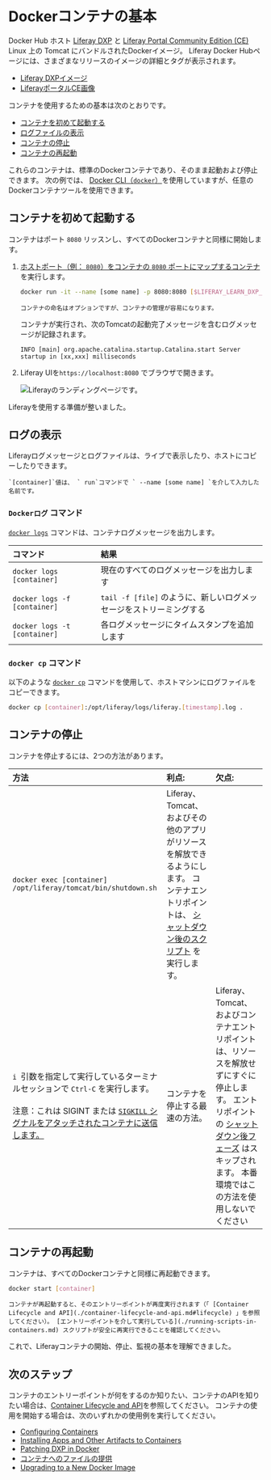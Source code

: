 # Dockerコンテナの基本

Docker Hub ホスト [Liferay DXP](https://hub.docker.com/r/liferay/dxp) と [Liferay Portal Community Edition (CE)](https://hub.docker.com/r/liferay/portal) Linux 上の Tomcat にバンドルされたDockerイメージ。 Liferay Docker Hubページには、さまざまなリリースのイメージの詳細とタグが表示されます。

  - [Liferay DXPイメージ](https://hub.docker.com/r/liferay/dxp)
  - [LiferayポータルCE画像](https://hub.docker.com/r/liferay/portal)

コンテナを使用するための基本は次のとおりです。

  - [コンテナを初めて起動する](#starting-a-container-for-the-first-time)
  - [ログファイルの表示](#viewing-log-files)
  - [コンテナの停止](#stopping-a-container)
  - [コンテナの再起動](#restarting-a-container)

これらのコンテナは、標準のDockerコンテナであり、そのまま起動および停止できます。 次の例では、 [Docker CLI（`docker`）](https://docs.docker.com/engine/reference/commandline/docker/)を使用していますが、任意のDockerコンテナツールを使用できます。

## コンテナを初めて起動する

コンテナはポート `8080` リッスンし、すべてのDockerコンテナと同様に開始します。

1.  [ホストポート（例： `8080`）をコンテナの `8080` ポートにマップするコンテナ](https://docs.docker.com/engine/reference/commandline/run/) を実行します。

    ``` bash
    docker run -it --name [some name] -p 8080:8080 [$LIFERAY_LEARN_DXP_DOCKER_IMAGE$]
    ```

    ```{note}
    コンテナの命名はオプションですが、コンテナの管理が容易になります。
    ```


    コンテナが実行され、次のTomcatの起動完了メッセージを含むログメッセージが記録されます。
    
        INFO [main] org.apache.catalina.startup.Catalina.start Server startup in [xx,xxx] milliseconds

2.  Liferay UIを`https://localhost:8080` でブラウザで開きます。

    ![Liferayのランディングページです。](./docker-container-basics/images/01.png)

Liferayを使用する準備が整いました。

## ログの表示

Liferayログメッセージとログファイルは、ライブで表示したり、ホストにコピーしたりできます。

```{tip}
`[container]`値は、 ` run`コマンドで ` --name [some name] `を介して入力した名前です。
```

### `Dockerログ` コマンド

[`docker logs`](https://docs.docker.com/engine/reference/commandline/logs/) コマンドは、コンテナログメッセージを出力します。

| コマンド                         | 結果                                         |
|:---------------------------- |:------------------------------------------ |
| `docker logs [container]`    | 現在のすべてのログメッセージを出力します                       |
| `docker logs -f [container]` | `tail -f [file]` のように、新しいログメッセージをストリーミングする |
| `docker logs -t [container]` | 各ログメッセージにタイムスタンプを追加します                     |

### `docker cp` コマンド

以下のような [`docker cp`](https://docs.docker.com/engine/reference/commandline/cp/) コマンドを使用して、ホストマシンにログファイルをコピーできます。

``` bash
docker cp [container]:/opt/liferay/logs/liferay.[timestamp].log .
```

## コンテナの停止

コンテナを停止するには、2つの方法があります。

| 方法                                                                                                                                                                                                        | 利点:                                                                                                                                           | 欠点:                                                                                                                                                                     |
|:--------------------------------------------------------------------------------------------------------------------------------------------------------------------------------------------------------- |:--------------------------------------------------------------------------------------------------------------------------------------------- |:----------------------------------------------------------------------------------------------------------------------------------------------------------------------- |
| `docker exec [container] /opt/liferay/tomcat/bin/shutdown.sh`                                                                                                                                             | Liferay、Tomcat、およびその他のアプリがリソースを解放できるようにします。 コンテナエントリポイントは、 [シャットダウン後のスクリプト](./container-lifecycle-and-api.md#post-shutdown-phase-api) を実行します。 |                                                                                                                                                                         |
| `i `引数を指定して実行しているターミナルセッションで `Ctrl-C` を実行します。<br><br>注意：これは SIGINT または [`SIGKILL` シグナルをアタッチされたコンテナに送信します。](https://docs.docker.com/engine/reference/commandline/attach/#extended-description) | コンテナを停止する最速の方法。                                                                                                                               | Liferay、Tomcat、およびコンテナエントリポイントは、リソースを解放せずにすぐに停止します。 エントリポイントの [シャットダウン後フェーズ](./container-lifecycle-and-api.md#post-shutdown-phase-api) はスキップされます。 本番環境ではこの方法を使用しないでください |

## コンテナの再起動

コンテナは、すべてのDockerコンテナと同様に再起動できます。

``` bash
docker start [container]
```

```{warning}
コンテナが再起動すると、そのエントリーポイントが再度実行されます（「 [Container Lifecycle and API](./container-lifecycle-and-api.md#lifecycle) 」を参照してください）。 [エントリーポイントを介して実行している](./running-scripts-in-containers.md) スクリプトが安全に再実行できることを確認してください。
```

これで、Liferayコンテナの開始、停止、監視の基本を理解できました。

## 次のステップ

コンテナのエントリーポイントが何をするのか知りたい、コンテナのAPIを知りたい場合は、[Container Lifecycle and API](./container-lifecycle-and-api.md)を参照してください。 コンテナの使用を開始する場合は、次のいずれかの使用例を実行してください。

  - [Configuring Containers](./configuring-containers.md)
  - [Installing Apps and Other Artifacts to Containers](./installing-apps-and-other-artifacts-to-containers.md)
  - [Patching DXP in Docker](./patching-dxp-in-docker.md)
  - [コンテナへのファイルの提供](./providing-files-to-the-container.md)
  - [Upgrading to a New Docker Image](./upgrading-to-a-new-docker-image.md)
